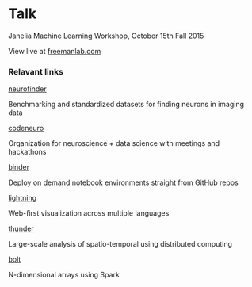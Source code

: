 # Talk

Janelia Machine Learning Workshop, October 15th Fall 2015

View live at [freemanlab.com](http://thefreemanlab.com/talk-janelia-fall-2015)

### Relavant links

[neurofinder](http://neurofinder.codeneuro.org)

Benchmarking and standardized datasets for finding neurons in imaging data

[codeneuro](http://codeneuro.org)

Organization for neuroscience + data science with meetings and hackathons

[binder](http://mybinder.org)

Deploy on demand notebook environments straight from GitHub repos

[lightning](http://lightning-viz.org)

Web-first visualization across multiple languages

[thunder](http://github.com/thunder-project/thunder)

Large-scale analysis of spatio-temporal using distributed computing

[bolt](http://github.com/bolt-project/bolt)

N-dimensional arrays using Spark
